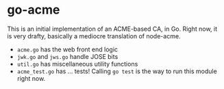 go-acme
=======

This is an initial implementation of an ACME-based CA, in Go.  Right now, it is very drafty, basically a mediocre translation of node-acme.

* `acme.go` has the web front end logic
* `jwk.go` and `jws.go` handle JOSE bits
* `util.go` has miscellaneous utility functions
* `acme_test.go` has ... tests!  Calling `go test` is the way to run this module right now.
